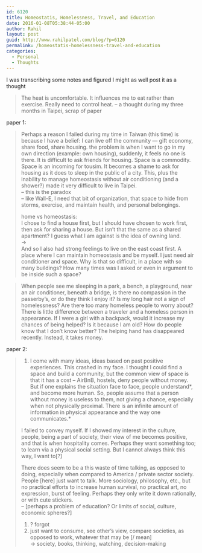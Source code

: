 ```yaml
---
id: 6120
title: Homeostatis, Homelessness, Travel, and Education
date: 2016-01-08T05:38:44-05:00
author: Rahil
layout: post
guid: http://www.rahilpatel.com/blog/?p=6120
permalink: /homeostatis-homelessness-travel-and-education
categories:
  - Personal
  - Thoughts
---
```

I was transcribing some notes and figured I might as well post it as a thought

> The heat is uncomfortable. It influences me to eat rather than exercise. Really need to control heat. &#8211; a thought during my three months in Taipei, scrap of paper

paper 1:

> Perhaps a reason I failed during my time in Taiwan (this time) is because I have a belief: I can live off the community — gift economy, share food, share housing. the problem is when I want to go in my own direction (example: own housing), suddenly, it feels no one is there. It is difficult to ask friends for housing. Space is a commodity. Space is an incoming for tousim. It becomes a shame to ask for housing as it does to sleep in the public of a city. This, plus the inability to manage homeostasis without air conditioning (and a shower?) made it very difficult to live in Taipei.  
> &#8211; this is the paradox  
> &#8211; like Wall-E, I need that bit of organization, that space to hide from storms, exercise, and maintain health, and personal belongings.
> 
> home vs homeostasis:  
> I chose to find a house first, but I should have chosen to work first, then ask for sharing a house. But isn’t that the same as a shared apartment? I guess what I am against is the idea of owning land.  
> ->  
> And so I also had strong feelings to live on the east coast first. A place where I can maintain homeostasis and be myself. I just need air conditioner and space. Why is that so difficult, in a place with so many buildings? How many times was I asked or even in argument to be inside such a space?

> When people see me sleeping in a park, a bench, a playground, near an air conditioner, beneath a bridge, is there no compassion in the passerby’s, or do they think I enjoy it? Is my long hair not a sign of homelessness? Are there too many homeless people to worry about? There is little difference between a traveler and a homeless person in appearance. If I were a girl with a backpack, would it increase my chances of being helped? Is it because I am old? How do people know that I don’t know better? The helping hand has disappeared recently. Instead, it takes money.

paper 2:

> 1. I come with many ideas, ideas based on past positive experiences. This crashed in my face. I thought I could find a space and build a community, but the common view of space is that it has a cost &#8211; AirBnB, hostels, deny people without money. But if one explains the situation face to face, people understand\*, and become more human. So, people assume that a person without money is useless to them, not giving a chance, especially when not physically proximal. There is an infinite amount of information in physical appearance and the way one communicates.\*
> 
> I failed to convey myself. If I showed my interest in the culture, people, being a part of society, their view of me becomes positive, and that is when hospitality comes. Perhaps they want something too; to learn via a physical social setting. But I cannot always think this way, I want to[?]
> 
> There does seem to be a this waste of time talking, as opposed to doing, especially when compared to America / private sector society. People [here] just want to talk. More sociology, philosophy, etc., but no practical efforts to increase human survival, no practical art, no expression, burst of feeling. Perhaps they only write it down rationally, or with cute stickers.  
> &#8211; [perhaps a problem of education? Or limits of social, culture, economic spheres?]
> 
> 1. ? forgot  
> 2. just want to consume, see other’s view, compare societies, as opposed to work, whatever that may be [/ mean]  
> -> society, books, thinking, watching, decision-making